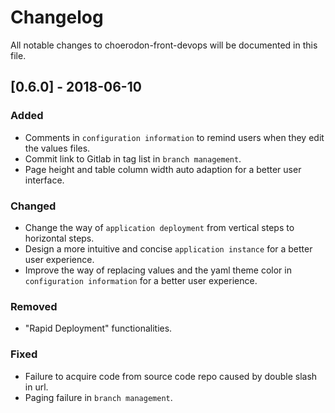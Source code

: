 # Changelog
All notable changes to choerodon-front-devops will be documented in this file.
 
## [0.6.0] - 2018-06-10
### Added
- Comments in `configuration information` to remind users when they edit the values files. 
- Commit link to Gitlab in tag list in `branch management`.
- Page height and table column width auto adaption for a better user interface. 

### Changed
- Change the way of `application deployment` from vertical steps to horizontal steps.
- Design a more intuitive and concise `application instance` for a better user experience.
- Improve the way of replacing values and the yaml theme color in `configuration information` for a better user experience.

### Removed
- "Rapid Deployment" functionalities.

### Fixed
- Failure to acquire code from source code repo caused by double slash in url. 
- Paging failure in `branch management`.